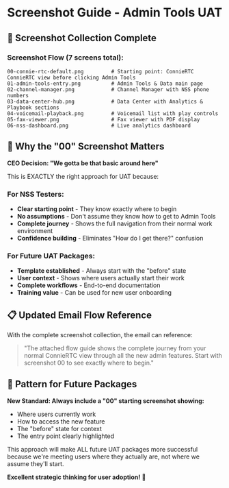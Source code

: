 # Screenshot Guide - Admin Tools UAT

## 📸 Screenshot Collection Complete

### **Screenshot Flow (7 screens total):**

```
00-connie-rtc-default.png         # Starting point: ConnieRTC ConnieRTC view before clicking Admin Tools
01-admin-tools-entry.png          # Admin Tools & Data main page  
02-channel-manager.png            # Channel Manager with NSS phone numbers
03-data-center-hub.png            # Data Center with Analytics & Playbook sections
04-voicemail-playback.png         # Voicemail list with play controls
05-fax-viewer.png                 # Fax viewer with PDF display
06-nss-dashboard.png              # Live analytics dashboard
```

## 🎯 Why the "00" Screenshot Matters

**CEO Decision: "We gotta be that basic around here"**

This is EXACTLY the right approach for UAT because:

### For NSS Testers:
- **Clear starting point** - They know exactly where to begin
- **No assumptions** - Don't assume they know how to get to Admin Tools
- **Complete journey** - Shows the full navigation from their normal work environment
- **Confidence building** - Eliminates "How do I get there?" confusion

### For Future UAT Packages:
- **Template established** - Always start with the "before" state
- **User context** - Shows where users actually start their work
- **Complete workflows** - End-to-end documentation
- **Training value** - Can be used for new user onboarding

## 📋 Updated Email Flow Reference

With the complete screenshot collection, the email can reference:

> "The attached flow guide shows the complete journey from your normal ConnieRTC view through all the new admin features. Start with screenshot 00 to see exactly where to begin."

## 🔄 Pattern for Future Packages

**New Standard: Always include a "00" starting screenshot showing:**
- Where users currently work
- How to access the new feature  
- The "before" state for context
- The entry point clearly highlighted

This approach will make ALL future UAT packages more successful because we're meeting users where they actually are, not where we assume they'll start.

**Excellent strategic thinking for user adoption!** 👏